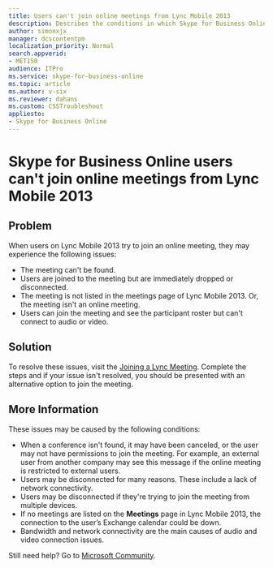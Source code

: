 ```yaml
---
title: Users can't join online meetings from Lync Mobile 2013
description: Describes the conditions in which Skype for Business Online users can't join online meetings from Microsoft Lync Mobile 2013. Provides a solution.
author: simonxjx
manager: dcscontentpm
localization_priority: Normal
search.appverid: 
- MET150
audience: ITPro
ms.service: skype-for-business-online
ms.topic: article
ms.author: v-six
ms.reviewer: dahans
ms.custom: CSSTroubleshoot
appliesto:
- Skype for Business Online
---
```


# Skype for Business Online users can't join online meetings from Lync Mobile 2013

## Problem

When users on Lync Mobile 2013 try to join an online meeting, they may experience the following issues:

- The meeting can't be found.   
- Users are joined to the meeting but are immediately dropped or disconnected. 
- The meeting is not listed in the meetings page of Lync Mobile 2013. Or, the meeting isn't an online meeting.   
- Users can join the meeting and see the participant roster but can't connect to audio or video.   

## Solution

To resolve these issues, visit the [Joining a Lync Meeting](https://aka.ms/lyncmeetingjoin). Complete the steps and if your issue isn't resolved, you should be presented with an alternative option to join the meeting.

## More Information

These issues may be caused by the following conditions:

- When a conference isn't found, it may have been canceled, or the user may not have permissions to join the meeting. For example, an external user from another company may see this message if the online meeting is restricted to external users.   
- Users may be disconnected for many reasons. These include a lack of network connectivity.    
- Users may be disconnected if they're trying to join the meeting from multiple devices.   
- If no meetings are listed on the **Meetings** page in Lync Mobile 2013, the connection to the user’s Exchange calendar could be down.    
- Bandwidth and network connectivity are the main causes of audio and video connection issues.    

Still need help? Go to [Microsoft Community](https://answers.microsoft.com/).
